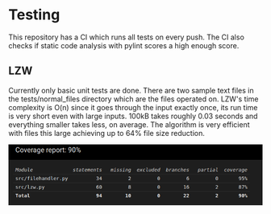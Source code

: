 # Testing

This repository has a CI which runs all tests on every push. The CI also checks if static code analysis with pylint scores a high enough score.

## LZW

Currently only basic unit tests are done. There are two sample text files in the tests/normal_files directory which are the files operated on. LZW's time complexity is O(n) since it goes through the input exactly once, its run time is very short even with large inputs. 100kB takes roughly 0.03 seconds and everything smaller takes less, on average. The algorithm is very efficient with files this large achieving up to 64% file size reduction.

![coverage](/documentation/coverage.png)